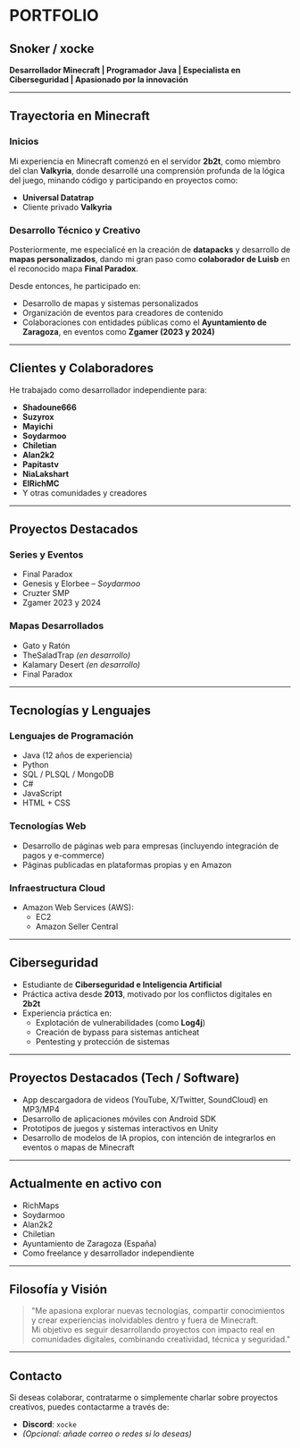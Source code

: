 # PORTFOLIO
## Snoker / xocke  
**Desarrollador Minecraft | Programador Java | Especialista en Ciberseguridad | Apasionado por la innovación**

---

## Trayectoria en Minecraft

### Inicios  
Mi experiencia en Minecraft comenzó en el servidor **2b2t**, como miembro del clan **Valkyria**, donde desarrollé una comprensión profunda de la lógica del juego, minando código y participando en proyectos como:  
- **Universal Datatrap**  
- Cliente privado **Valkyria**

### Desarrollo Técnico y Creativo  
Posteriormente, me especialicé en la creación de **datapacks** y desarrollo de **mapas personalizados**, dando mi gran paso como **colaborador de Luisb** en el reconocido mapa **Final Paradox**.

Desde entonces, he participado en:  
- Desarrollo de mapas y sistemas personalizados  
- Organización de eventos para creadores de contenido  
- Colaboraciones con entidades públicas como el **Ayuntamiento de Zaragoza**, en eventos como **Zgamer (2023 y 2024)**

---

## Clientes y Colaboradores

He trabajado como desarrollador independiente para:  
- **Shadoune666**  
- **Suzyrox**  
- **Mayichi**  
- **Soydarmoo**  
- **Chiletian**  
- **Alan2k2**  
- **Papitastv**  
- **NiaLakshart**  
- **ElRichMC**  
- Y otras comunidades y creadores

---

## Proyectos Destacados

### Series y Eventos
- Final Paradox  
- Genesis y Elorbee – *Soydarmoo*  
- Cruzter SMP  
- Zgamer 2023 y 2024

### Mapas Desarrollados
- Gato y Ratón  
- TheSaladTrap *(en desarrollo)*  
- Kalamary Desert *(en desarrollo)*  
- Final Paradox

---

## Tecnologías y Lenguajes

### Lenguajes de Programación
- Java (12 años de experiencia)  
- Python  
- SQL / PLSQL / MongoDB  
- C#  
- JavaScript  
- HTML + CSS  

### Tecnologías Web
- Desarrollo de páginas web para empresas (incluyendo integración de pagos y e-commerce)  
- Páginas publicadas en plataformas propias y en Amazon

### Infraestructura Cloud
- Amazon Web Services (AWS):  
  - EC2  
  - Amazon Seller Central

---

## Ciberseguridad

- Estudiante de **Ciberseguridad e Inteligencia Artificial**  
- Práctica activa desde **2013**, motivado por los conflictos digitales en **2b2t**  
- Experiencia práctica en:
  - Explotación de vulnerabilidades (como **Log4j**)  
  - Creación de bypass para sistemas anticheat  
  - Pentesting y protección de sistemas

---

## Proyectos Destacados (Tech / Software)

- App descargadora de videos (YouTube, X/Twitter, SoundCloud) en MP3/MP4  
- Desarrollo de aplicaciones móviles con Android SDK  
- Prototipos de juegos y sistemas interactivos en Unity  
- Desarrollo de modelos de IA propios, con intención de integrarlos en eventos o mapas de Minecraft

---

## Actualmente en activo con

- RichMaps  
- Soydarmoo  
- Alan2k2  
- Chiletian  
- Ayuntamiento de Zaragoza (España)  
- Como freelance y desarrollador independiente

---

## Filosofía y Visión

> "Me apasiona explorar nuevas tecnologías, compartir conocimientos y crear experiencias inolvidables dentro y fuera de Minecraft.  
> Mi objetivo es seguir desarrollando proyectos con impacto real en comunidades digitales, combinando creatividad, técnica y seguridad."

---

## Contacto

Si deseas colaborar, contratarme o simplemente charlar sobre proyectos creativos, puedes contactarme a través de:

- **Discord**: `xocke`  
- *(Opcional: añade correo o redes si lo deseas)*  

